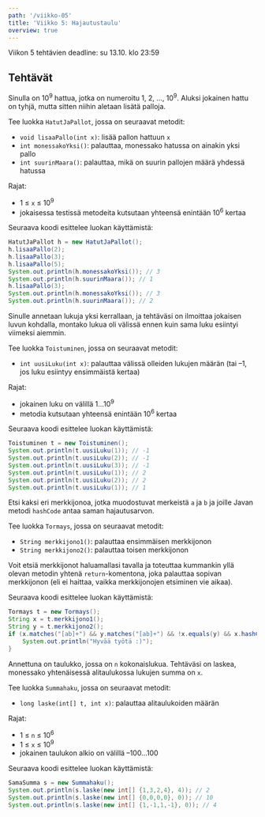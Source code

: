 ```yaml
---
path: '/viikko-05'
title: 'Viikko 5: Hajautustaulu'
overview: true
---
```


Viikon 5 tehtävien deadline: su 13.10. klo 23:59

## Tehtävät

<quiz id="4d0804de-735e-45ac-bd2b-489b9802dbd0"></quiz>

<programming-exercise name='2. Hatut ja pallot' tmcname='viikko05-Viikko05Tehtava2'>

<p>Sinulla on 10<sup>9</sup> hattua, jotka on numeroitu
1, 2, ..., 10<sup>9</sup>.
Aluksi jokainen hattu on tyhjä,
mutta sitten niihin aletaan lisätä palloja.</p>

Tee luokka `HatutJaPallot`, jossa on seuraavat metodit:

* `void lisaaPallo(int x)`: lisää pallon hattuun `x`
* `int monessakoYksi()`: palauttaa, monessako hatussa on ainakin yksi pallo
* `int suurinMaara()`: palauttaa, mikä on suurin pallojen määrä yhdessä hatussa

Rajat:

- 1 &le; `x` &le; 10<sup>9</sup>
- jokaisessa testissä metodeita kutsutaan yhteensä enintään 10<sup>6</sup> kertaa

Seuraava koodi esittelee luokan käyttämistä:

```java
HatutJaPallot h = new HatutJaPallot();
h.lisaaPallo(2);
h.lisaaPallo(3);
h.lisaaPallo(5);
System.out.println(h.monessakoYksi()); // 3
System.out.println(h.suurinMaara()); // 1
h.lisaaPallo(3);
System.out.println(h.monessakoYksi()); // 3
System.out.println(h.suurinMaara()); // 2
```

</programming-exercise>

<programming-exercise name='3. Toistuminen' tmcname='viikko05-Viikko05Tehtava3'>

Sinulle annetaan lukuja yksi kerrallaan,
ja tehtäväsi on ilmoittaa jokaisen luvun kohdalla,
montako lukua oli välissä ennen kuin sama luku esiintyi viimeksi aiemmin.

Tee luokka `Toistuminen`, jossa on seuraavat metodit:

* `int uusiLuku(int x)`: palauttaa välissä olleiden lukujen määrän
(tai &ndash;1, jos luku esiintyy ensimmäistä kertaa)

Rajat:

- jokainen luku on välillä 1...10<sup>9</sup>
- metodia kutsutaan yhteensä enintään 10<sup>6</sup> kertaa

Seuraava koodi esittelee luokan käyttämistä:

```java
Toistuminen t = new Toistuminen();
System.out.println(t.uusiLuku(1)); // -1
System.out.println(t.uusiLuku(2)); // -1
System.out.println(t.uusiLuku(3)); // -1
System.out.println(t.uusiLuku(1)); // 2
System.out.println(t.uusiLuku(2)); // 2
System.out.println(t.uusiLuku(1)); // 1
```

</programming-exercise>

<quiz id="ae2ffd39-8ab5-4ea5-9904-e642512f8f04"></quiz>

<programming-exercise name='5. Törmäys' tmcname='viikko05-Viikko05Tehtava5'>

Etsi kaksi eri merkkijonoa, jotka muodostuvat merkeistä `a` ja `b`
ja joille Javan metodi `hashCode` antaa saman hajautusarvon.

Tee luokka `Tormays`, jossa on seuraavat metodit:

* `String merkkijono1()`: palauttaa ensimmäisen merkkijonon
* `String merkkijono2()`: palauttaa toisen merkkijonon

Voit etsiä merkkijonot haluamallasi tavalla ja
toteuttaa kummankin yllä olevan metodin yhtenä `return`-komentona,
joka palauttaa sopivan merkkijonon (eli ei haittaa,
vaikka merkkijonojen etsiminen vie aikaa).

Seuraava koodi esittelee luokan käyttämistä:

```java
Tormays t = new Tormays();
String x = t.merkkijono1();
String y = t.merkkijono2();
if (x.matches("[ab]+") && y.matches("[ab]+") && !x.equals(y) && x.hashCode() == y.hashCode()) {
    System.out.println("Hyvää työtä :)");
}
```

</programming-exercise>

<programming-exercise name='6. Summahaku' tmcname='viikko05-Viikko05Tehtava6'>

Annettuna on taulukko, jossa on `n` kokonaislukua.
Tehtäväsi on laskea, monessako yhtenäisessä alitaulukossa
lukujen summa on `x`.

Tee luokka `Summahaku`, jossa on seuraavat metodit:

* `long laske(int[] t, int x)`: palauttaa alitaulukoiden määrän

Rajat:

- 1 &le; `n` &le; 10<sup>6</sup>
- 1 &le; `x` &le; 10<sup>9</sup>
- jokainen taulukon alkio on välillä &ndash;100...100

Seuraava koodi esittelee luokan käyttämistä:

```java
SamaSumma s = new Summahaku();
System.out.println(s.laske(new int[] {1,3,2,4}, 4)); // 2
System.out.println(s.laske(new int[] {0,0,0,0}, 0)); // 10
System.out.println(s.laske(new int[] {1,-1,1,-1}, 0)); // 4
```

</programming-exercise>
